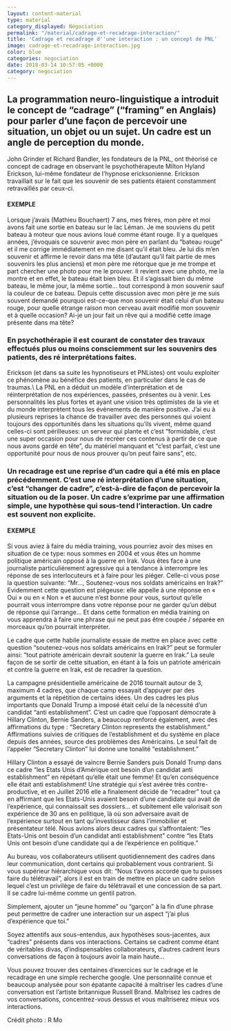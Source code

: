 ```yaml
---
layout: content-material
type: material
category_displayed: Négociation
permalink: "/material/cadrage-et-recadrage-interaction/"
title: 'Cadrage et recadrage d''une interaction : un concept de PNL'
image: cadrage-et-recadrage-interaction.jpg
color: blue
categories: negociation
date: 2018-03-14 10:57:05 +0000
category: negociation
---
```


## La programmation neuro-linguistique a introduit le concept de “cadrage” (“framing” en Anglais) pour parler d’une façon de percevoir une situation, un objet ou un sujet. Un cadre est un angle de perception du monde.

John Grinder et Richard Bandler, les fondateurs de la PNL, ont théorisé ce concept de cadrage en observant le psychothérapeute Milton Hyland Erickson, lui-même fondateur de l’hypnose ericksonienne. Erickson travaillait sur le fait que les souvenir de ses patients étaient constamment retravaillés par ceux-ci.

#### EXEMPLE

Lorsque j’avais (Mathieu Bouchaert) 7 ans, mes frères, mon père et moi avons fait une sortie en bateau sur le lac Léman. Je me souviens du petit bateau à moteur que nous avions loué comme étant rouge. Il y a quelques années, j’évoquais ce souvenir avec mon père en parlant du “bateau rouge” et il me corrige immédiatement en me disant qu’il était bleu. Je lui dis m’en souvenir et affirme le revoir dans ma tête (d’autant qu’il fait partie de mes souvenirs les plus anciens) et mon père me rétorque que je me trompe et part chercher une photo pour me le prouver. Il revient avec une photo, me la montre et en effet, le bateau était bien bleu. Et il s’agissait bien du même bateau, le même jour, la même sortie… tout correspond à mon souvenir sauf la couleur de ce bateau. Depuis cette discussion avec mon père je me suis souvent demandé pourquoi est-ce-que mon souvenir était celui d’un bateau rouge, pour quelle étrange raison mon cerveau avait modifié mon souvenir et à quelle occasion? Ai-je un jour fait un rêve qui a modifié cette image présente dans ma tête?

### En psychothérapie il est courant de constater des travaux effectués plus ou moins consciemment sur les souvenirs des patients, des ré interprétations faites.

Erickson (et dans sa suite les hypnotiseurs et PNListes) ont voulu exploiter ce phénomène au bénéfice des patients, en particulier dans le cas de traumas.\\
La PNL en a déduit un modèle d’interprétation et de réinterprétation de nos expériences, passées, présentes ou à venir. Les personnalités les plus fortes et ayant une vision très optimistes de la vie et du monde interprètent tous les événements de manière positive. J’ai eu à plusieurs reprises la chance de travailler avec des personnes qui voient toujours des opportunités dans les situations qu’ils vivent, même quand celles-ci sont périlleuses: un serveur qui plante et c’est “formidable, c’est une super occasion pour nous de recréer ces contenus à partir de ce que nous avons gardé en tête”, du matériel manquant et “c’est parfait, c’est une opportunité pour nous de nous prouver qu’on peut faire sans”, etc.

### Un recadrage est une reprise d’un cadre qui a été mis en place précédemment. C’est une ré interprétation d’une situation, c’est “changer de cadre”, c’est-à-dire de façon de percevoir la situation ou de la poser. Un cadre s’exprime par une affirmation simple, une hypothèse qui sous-tend l’interaction. Un cadre est souvent non explicite.

#### EXEMPLE

Si vous aviez à faire du média training, vous pourriez avoir des mises en situation de ce type: nous sommes en 2004 et vous êtes un homme politique américain opposé à la guerre en Irak. Vous êtes face à une journaliste particulièrement agressive qui a tendance à interrompre les réponse de ses interlocuteurs et à faire pour les piéger. Celle-ci vous pose la question suivante: “Mr…, Soutenez-vous nos soldats américains en Irak?” Evidemment cette question est piégeuse: elle appelle à une réponse en « Oui » ou en « Non » et aucune n’est bonne pour vous, surtout qu’elle pourrait vous interrompre dans votre réponse pour ne garder qu’un début de réponse qui l’arrange… Et dans cette formation en média training on vous apprendra à faire une phrase qui ne peut pas être coupée / séparée en morceaux qu’on pourrait interpréter.

Le cadre que cette habile journaliste essaie de mettre en place avec cette question “soutenez-vous nos soldats américains en Irak?” peut se formuler ainsi: “tout patriote américain devrait soutenir la guerre en Irak.” La seule façon de se sortir de cette situation, en étant à la fois un patriote américain et contre la guerre en Irak, est de recadrer la question.

La campagne présidentielle américaine de 2016 tournait autour de 3, maximum 4 cadres, que chaque camp essayait d’appuyer par des arguments et la répétition de certains idées. Un des cadres les plus importants que Donald Trump a imposé était celui de la nécessité d’un candidat “anti establishment”. C’est un cadre que l’opposant démocrate à Hillary Clinton, Bernie Sanders, a beaucoup renforcé également, avec des affirmations du type : “Secretary Clinton represents the establishment.” Affirmations suivies de critiques de l’establishment et du système en place depuis des années, source des problèmes des Américains. Le seul fait de l’appeler “Secretary Clinton” lui donne une tonalité “establishment.”

Hillary Clinton a essayé de vaincre Bernie Sanders puis Donald Trump dans ce cadre “les Etats Unis d’Amérique ont besoin d’un candidat anti establishment” en répétant qu’elle était une femme! Et qu’en conséquence elle était anti establishment! Une stratégie qui s’est avérée très contre-productive, et en Juillet 2016 elle a finalement décidé de “recadrer” tout ça en affirmant que les Etats-Unis avaient besoin d’une candidate qui avait de l’expérience, qui connaissait ses dossiers… et subitement elle valorisait son expérience de 30 ans en politique, là où son adversaire avait de l’expérience surtout en tant qu’investisseur dans l’immobilier et présentateur télé. Nous avions alors deux cadres qui s’affrontaient: “les Etats-Unis ont besoin d’un candidat anti establishment” contre “les Etats Unis ont besoin d’une candidate qui a de l’expérience en politique.”

Au bureau, vos collaborateurs utilisent quotidiennement des cadres dans leur communication, dont certains qui probablement vous contrarient. Si vous supérieur hiérarchique vous dit: “Nous t’avons accordé que tu puisses faire du télétravail”, alors il est en train de mettre en place un cadre selon lequel c’est un privilège de faire du télétravail et une concession de sa part. Il se cadre lui-même comme un gentil patron.

Simplement, ajouter un “jeune homme” ou “garçon” à la fin d’une phrase peut permettre de cadrer une interaction sur un aspect “j’ai plus d’expérience que toi.”

Soyez attentifs aux sous-entendus, aux hypothèses sous-jacentes, aux “cadres” présents dans vos interactions. Certains se cadrent comme étant de véritables divas, d’indispensables collaborateurs, d’autres cadrent leurs conversations de façon à toujours avoir la main haute…

Vous pouvez trouver des centaines d’exercices sur le cadrage et le recadrage en une simple recherche google. Une personnalité connue et beaucoup analysée pour son épatante capacité à maîtriser les cadres d’une conversation est l’artiste britannique Russell Brand. Maîtrisez les cadres de vos conversations, concentrez-vous dessus et vous maîtriserez mieux vos interactions.

Crédit photo : R Mo
